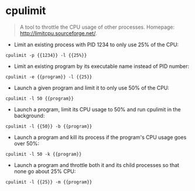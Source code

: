 # cpulimit

> A tool to throttle the CPU usage of other processes.
> Homepage: <http://limitcpu.sourceforge.net/>.

- Limit an existing process with PID 1234 to only use 25% of the CPU:

`cpulimit -p {{1234}} -l {{25%}}`

- Limit an existing program by its executable name instead of PID number:

`cpulimit -e {{program}} -l {{25}}`

- Launch a given program and limit it to only use 50% of the CPU:

`cpulimit -l 50 {{program}}`

- Launch a program, limit its CPU usage to 50% and run cpulimit in the background:

`cpulimit -l {{50}} -b {{program}}`

- Launch a program and kill its process if the program's CPU usage goes over 50%:

`cpulimit -l 50 -k {{program}}`

- Launch a program and throttle both it and its child processes so that none go about 25% CPU:

`cpulimit -l {{25}} -m {{program}}`
